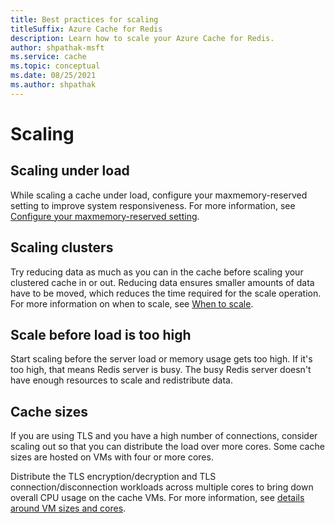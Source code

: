 ```yaml
---
title: Best practices for scaling
titleSuffix: Azure Cache for Redis
description: Learn how to scale your Azure Cache for Redis.
author: shpathak-msft
ms.service: cache
ms.topic: conceptual
ms.date: 08/25/2021
ms.author: shpathak
---
```

 
# Scaling

## Scaling under load

While scaling a cache under load, configure your maxmemory-reserved setting to improve system responsiveness. For more information, see [Configure your maxmemory-reserved setting](cache-best-practices-memory-management.md#configure-your-maxmemory-reserved-setting).

## Scaling clusters

Try reducing data as much as you can in the cache before scaling your clustered cache in or out. Reducing data ensures smaller amounts of data have to be moved, which reduces the time required for the scale operation. For more information on when to scale, see [When to scale](cache-how-to-scale.md#when-to-scale).

## Scale before load is too high

Start scaling before the server load or memory usage gets too high. If it's too high, that means Redis server is busy. The busy Redis server doesn't have enough resources to scale and redistribute data.

## Cache sizes

If you are using TLS and you have a high number of connections, consider scaling out so that you can distribute the load over more cores. Some cache sizes are hosted on VMs with four or more cores.

Distribute the TLS encryption/decryption and TLS connection/disconnection workloads across multiple cores to bring down overall CPU usage on the cache VMs. For more information, see [details around VM sizes and cores](./cache-planning-faq.yml#azure-cache-for-redis-performance).

